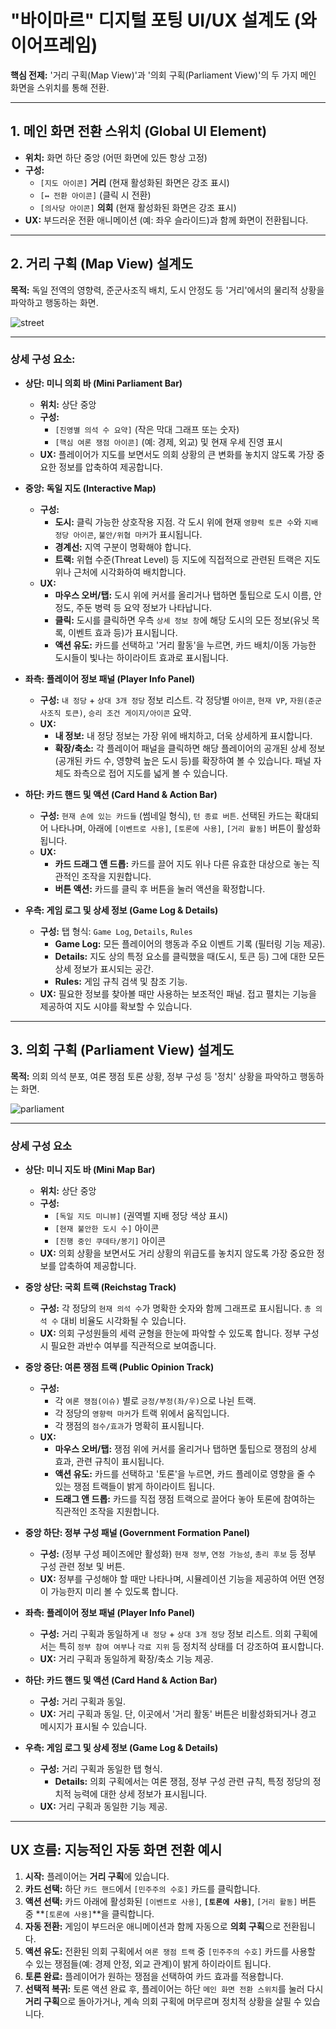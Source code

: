 
# "바이마르" 디지털 포팅 UI/UX 설계도 (와이어프레임)

**핵심 전제:** '거리 구획(Map View)'과 '의회 구획(Parliament View)'의 두 가지 메인 화면을 스위치를 통해 전환.

---

## **1. 메인 화면 전환 스위치 (Global UI Element)**

* **위치:** 화면 하단 중앙 (어떤 화면에 있든 항상 고정)
* **구성:**
  * `[지도 아이콘]` **거리** (현재 활성화된 화면은 강조 표시)
  * `[↔ 전환 아이콘]` (클릭 시 전환)
  * `[의사당 아이콘]` **의회** (현재 활성화된 화면은 강조 표시)
* **UX:** 부드러운 전환 애니메이션 (예: 좌우 슬라이드)과 함께 화면이 전환됩니다.

---

## **2. 거리 구획 (Map View) 설계도**

**목적:** 독일 전역의 영향력, 준군사조직 배치, 도시 안정도 등 '거리'에서의 물리적 상황을 파악하고 행동하는 화면.

![street](./images/street.jpeg)

---

### **상세 구성 요소:**

* **상단: 미니 의회 바 (Mini Parliament Bar)**
  * **위치:** 상단 중앙
  * **구성:**
    * `[진영별 의석 수 요약]` (작은 막대 그래프 또는 숫자)
    * `[핵심 여론 쟁점 아이콘]` (예: 경제, 외교) 및 현재 우세 진영 표시
  * **UX:** 플레이어가 지도를 보면서도 의회 상황의 큰 변화를 놓치지 않도록 가장 중요한 정보를 압축하여 제공합니다.

* **중앙: 독일 지도 (Interactive Map)**
  * **구성:**
    * **도시:** 클릭 가능한 상호작용 지점. 각 도시 위에 현재 `영향력 토큰 수`와 `지배 정당 아이콘`, `불안/위협 마커`가 표시됩니다.
    * **경계선:** 지역 구분이 명확해야 합니다.
    * **트랙:** 위협 수준(Threat Level) 등 지도에 직접적으로 관련된 트랙은 지도 위나 근처에 시각화하여 배치합니다.
  * **UX:**
    * **마우스 오버/탭:** 도시 위에 커서를 올리거나 탭하면 툴팁으로 도시 이름, 안정도, 주둔 병력 등 요약 정보가 나타납니다.
    * **클릭:** 도시를 클릭하면 우측 `상세 정보 창`에 해당 도시의 모든 정보(유닛 목록, 이벤트 효과 등)가 표시됩니다.
    * **액션 유도:** 카드를 선택하고 '거리 활동'을 누르면, 카드 배치/이동 가능한 도시들이 빛나는 하이라이트 효과로 표시됩니다.

* **좌측: 플레이어 정보 패널 (Player Info Panel)**
  * **구성:** `내 정당` + `상대 3개 정당` 정보 리스트. 각 정당별 `아이콘`, `현재 VP`, `자원(준군사조직 토큰)`, `승리 조건 게이지/아이콘` 요약.
  * **UX:**
    * **내 정보:** 내 정당 정보는 가장 위에 배치하고, 더욱 상세하게 표시합니다.
    * **확장/축소:** 각 플레이어 패널을 클릭하면 해당 플레이어의 공개된 상세 정보(공개된 카드 수, 영향력 높은 도시 등)를 확장하여 볼 수 있습니다. 패널 자체도 좌측으로 접어 지도를 넓게 볼 수 있습니다.

* **하단: 카드 핸드 및 액션 (Card Hand & Action Bar)**
  * **구성:** `현재 손에 있는 카드들` (썸네일 형식), `턴 종료 버튼`. 선택된 카드는 확대되어 나타나며, 아래에 `[이벤트로 사용]`, `[토론에 사용]`, `[거리 활동]` 버튼이 활성화됩니다.
  * **UX:**
    * **카드 드래그 앤 드롭:** 카드를 끌어 지도 위나 다른 유효한 대상으로 놓는 직관적인 조작을 지원합니다.
    * **버튼 액션:** 카드를 클릭 후 버튼을 눌러 액션을 확정합니다.

* **우측: 게임 로그 및 상세 정보 (Game Log & Details)**
  * **구성:** 탭 형식: `Game Log`, `Details`, `Rules`
    * **Game Log:** 모든 플레이어의 행동과 주요 이벤트 기록 (필터링 기능 제공).
    * **Details:** 지도 상의 특정 요소를 클릭했을 때(도시, 토큰 등) 그에 대한 모든 상세 정보가 표시되는 공간.
    * **Rules:** 게임 규칙 검색 및 참조 기능.
  * **UX:** 필요한 정보를 찾아볼 때만 사용하는 보조적인 패널. 접고 펼치는 기능을 제공하여 지도 시야를 확보할 수 있습니다.

---

## **3. 의회 구획 (Parliament View) 설계도**

**목적:** 의회 의석 분포, 여론 쟁점 토론 상황, 정부 구성 등 '정치' 상황을 파악하고 행동하는 화면.

![parliament](./images/parliament.jpeg)

---

### 상세 구성 요소

* **상단: 미니 지도 바 (Mini Map Bar)**
  * **위치:** 상단 중앙
  * **구성:**
    * `[독일 지도 미니뷰]` (권역별 지배 정당 색상 표시)
    * `[현재 불안한 도시 수]` 아이콘
    * `[진행 중인 쿠데타/봉기]` 아이콘
  * **UX:** 의회 상황을 보면서도 거리 상황의 위급도를 놓치지 않도록 가장 중요한 정보를 압축하여 제공합니다.

* **중앙 상단: 국회 트랙 (Reichstag Track)**
  * **구성:** 각 정당의 `현재 의석 수`가 명확한 숫자와 함께 그래프로 표시됩니다. `총 의석 수` 대비 비율도 시각화될 수 있습니다.
  * **UX:** 의회 구성원들의 세력 균형을 한눈에 파악할 수 있도록 합니다. 정부 구성 시 필요한 과반수 여부를 직관적으로 보여줍니다.

* **중앙 중단: 여론 쟁점 트랙 (Public Opinion Track)**
  * **구성:**
    * 각 `여론 쟁점(이슈)` 별로 `긍정/부정(좌/우)`으로 나뉜 트랙.
    * 각 정당의 `영향력 마커`가 트랙 위에서 움직입니다.
    * 각 쟁점의 `점수/효과`가 명확히 표시됩니다.
  * **UX:**
    * **마우스 오버/탭:** 쟁점 위에 커서를 올리거나 탭하면 툴팁으로 쟁점의 상세 효과, 관련 규칙이 표시됩니다.
    * **액션 유도:** 카드를 선택하고 '토론'을 누르면, 카드 플레이로 영향을 줄 수 있는 쟁점 트랙들이 밝게 하이라이트 됩니다.
    * **드래그 앤 드롭:** 카드를 직접 쟁점 트랙으로 끌어다 놓아 토론에 참여하는 직관적인 조작을 지원합니다.

* **중앙 하단: 정부 구성 패널 (Government Formation Panel)**
  * **구성:** (정부 구성 페이즈에만 활성화) `현재 정부`, `연정 가능성`, `총리 후보` 등 정부 구성 관련 정보 및 버튼.
  * **UX:** 정부를 구성해야 할 때만 나타나며, 시뮬레이션 기능을 제공하여 어떤 연정이 가능한지 미리 볼 수 있도록 합니다.

* **좌측: 플레이어 정보 패널 (Player Info Panel)**
  * **구성:** 거리 구획과 동일하게 `내 정당` + `상대 3개 정당` 정보 리스트. 의회 구획에서는 특히 `정부 참여 여부`나 `각료 지위` 등 정치적 상태를 더 강조하여 표시합니다.
  * **UX:** 거리 구획과 동일하게 확장/축소 기능 제공.

* **하단: 카드 핸드 및 액션 (Card Hand & Action Bar)**
  * **구성:** 거리 구획과 동일.
  * **UX:** 거리 구획과 동일. 단, 이곳에서 '거리 활동' 버튼은 비활성화되거나 경고 메시지가 표시될 수 있습니다.

* **우측: 게임 로그 및 상세 정보 (Game Log & Details)**
  * **구성:** 거리 구획과 동일한 탭 형식.
    * **Details:** 의회 구획에서는 여론 쟁점, 정부 구성 관련 규칙, 특정 정당의 정치적 능력에 대한 상세 정보가 표시됩니다.
  * **UX:** 거리 구획과 동일한 기능 제공.

---

## **UX 흐름: 지능적인 자동 화면 전환 예시**

1. **시작:** 플레이어는 **거리 구획**에 있습니다.
2. **카드 선택:** 하단 `카드 핸드`에서 `[민주주의 수호]` 카드를 클릭합니다.
3. **액션 선택:** 카드 아래에 활성화된 `[이벤트로 사용]`, **`[토론에 사용]`**, `[거리 활동]` 버튼 중 **`[토론에 사용]`**을 클릭합니다.
4. **자동 전환:** 게임이 부드러운 애니메이션과 함께 자동으로 **의회 구획**으로 전환됩니다.
5. **액션 유도:** 전환된 의회 구획에서 `여론 쟁점 트랙` 중 `[민주주의 수호]` 카드를 사용할 수 있는 쟁점들(예: 경제 안정, 외교 관계)이 밝게 하이라이트 됩니다.
6. **토론 완료:** 플레이어가 원하는 쟁점을 선택하여 카드 효과를 적용합니다.
7. **선택적 복귀:** 토론 액션 완료 후, 플레이어는 하단 `메인 화면 전환 스위치`를 눌러 다시 **거리 구획**으로 돌아가거나, 계속 의회 구획에 머무르며 정치적 상황을 살필 수 있습니다.
